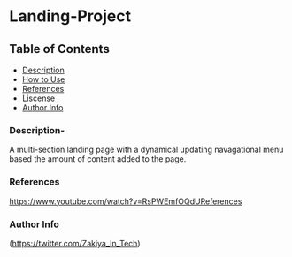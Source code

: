 # Landing-Project

## Table of Contents
- [Description](#Decsription)
- [How to Use](#How-to-use)
- [References](#Reference)
- [Liscense](#Liscense)
- [Author Info](#Author-Info)

### Description-
A multi-section landing page with a dynamical updating navagational menu based the amount of content added to the page.

### References
https://www.youtube.com/watch?v=RsPWEmfOQdUReferences


### Author Info
(https://twitter.com/Zakiya_In_Tech)

